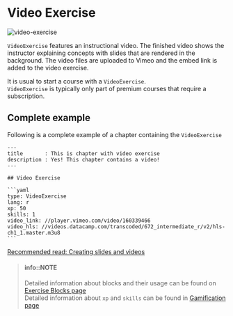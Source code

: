 # Video Exercise

![video-exercise](/images/VideoExercise.png)

`VideoExercise` features an instructional video. The finished video shows the instructor explaining concepts with slides that are rendered in the background. The video files are uploaded to Vimeo and the embed link is added to the video exercise.

It is usual to start a course with a `VideoExercise`.  
`VideoExercise` is typically only part of premium courses that require a subscription.

## Complete example

Following is a complete example of a chapter containing the `VideoExercise`

    ---
    title       : This is chapter with video exercise
    description : Yes! This chapter contains a video!
    ---

    ## Video Exercise

    ```yaml
    type: VideoExercise 
    lang: r
    xp: 50 
    skills: 1 
    video_link: //player.vimeo.com/video/160339466
    video_hls: //videos.datacamp.com/transcoded/672_intermediate_r/v2/hls-ch1_1.master.m3u8
    ```

[Recommended read: Creating slides and videos](../../slides.md)

> #### info::NOTE
> Detailed information about blocks and their usage can be found on [Exercise Blocks page](./README.md#exercise-blocks)  
> Detailed information about `xp` and `skills` can be found in [Gamification page](../../gamification.md)